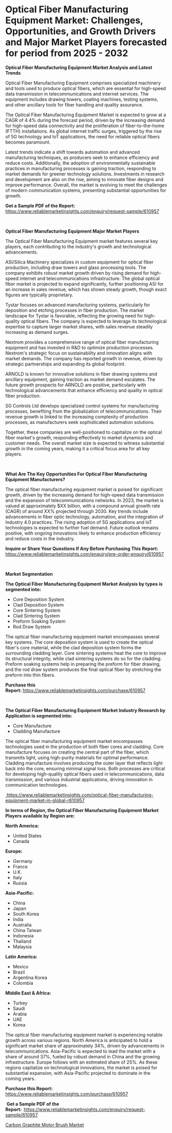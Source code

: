 <p><h1>Optical Fiber Manufacturing Equipment Market: Challenges, Opportunities, and Growth Drivers and Major Market Players forecasted for period from 2025 - 2032</h1></p><p><strong>Optical Fiber Manufacturing Equipment Market Analysis and Latest Trends</strong></p>
<p><p>Optical Fiber Manufacturing Equipment comprises specialized machinery and tools used to produce optical fibers, which are essential for high-speed data transmission in telecommunications and internet services. The equipment includes drawing towers, coating machines, testing systems, and other ancillary tools for fiber handling and quality assurance. </p><p>The Optical Fiber Manufacturing Equipment Market is expected to grow at a CAGR of 4.4% during the forecast period, driven by the increasing demand for high-speed data connectivity and the proliferation of fiber-to-the-home (FTTH) installations. As global internet traffic surges, triggered by the rise of 5G technology and IoT applications, the need for reliable optical fibers becomes paramount. </p><p>Latest trends indicate a shift towards automation and advanced manufacturing techniques, as producers seek to enhance efficiency and reduce costs. Additionally, the adoption of environmentally sustainable practices in manufacturing processes is gaining traction, responding to market demands for greener technology solutions. Investments in research and development are also on the rise, aiming to innovate fiber designs and improve performance. Overall, the market is evolving to meet the challenges of modern communication systems, presenting substantial opportunities for growth.</p></p>
<p><strong>Get a Sample PDF of the Report:&nbsp;</strong> <a href="https://www.reliablemarketinsights.com/enquiry/request-sample/610957?utm_campaign=2183&utm_medium=2&utm_source=Github&utm_content=ia&utm_term=23032025&utm_id=optical-fiber-manufacturing-equipment">https://www.reliablemarketinsights.com/enquiry/request-sample/610957</a></p>
<p>&nbsp;</p>
<p><strong>Optical Fiber Manufacturing Equipment Major Market Players</strong></p>
<p><p>The Optical Fiber Manufacturing Equipment market features several key players, each contributing to the industry's growth and technological advancements. </p><p>ASI/Silica Machinery specializes in custom equipment for optical fiber production, including draw towers and glass processing tools. The company exhibits robust market growth driven by rising demand for high-speed internet and telecommunications infrastructure. The global optical fiber market is projected to expand significantly, further positioning ASI for an increase in sales revenue, which has shown steady growth, though exact figures are typically proprietary.</p><p>Tystar focuses on advanced manufacturing systems, particularly for deposition and etching processes in fiber production. The market landscape for Tystar is favorable, reflecting the growing need for high-quality optical fibers. The company is expected to leverage its technological expertise to capture larger market shares, with sales revenue steadily increasing as demand surges.</p><p>Nextrom provides a comprehensive range of optical fiber manufacturing equipment and has invested in R&D to optimize production processes. Nextrom's strategic focus on sustainability and innovation aligns with market demands. The company has reported growth in revenue, driven by strategic partnerships and expanding its global footprint.</p><p>ARNOLD is known for innovative solutions in fiber drawing systems and ancillary equipment, gaining traction as market demand escalates. The future growth prospects for ARNOLD are positive, particularly with technological advancements that enhance efficiency and quality in optical fiber production. </p><p>SG Controls Ltd develops specialized control systems for manufacturing processes, benefiting from the globalization of telecommunications. Their revenue growth is linked to the increasing complexity of production processes, as manufacturers seek sophisticated automation solutions.</p><p>Together, these companies are well-positioned to capitalize on the optical fiber market's growth, responding effectively to market dynamics and customer needs. The overall market size is expected to witness substantial growth in the coming years, making it a critical focus area for all key players.</p></p>
<p>&nbsp;</p>
<p><strong>What Are The Key Opportunities For Optical Fiber Manufacturing Equipment Manufacturers?</strong></p>
<p><p>The optical fiber manufacturing equipment market is poised for significant growth, driven by the increasing demand for high-speed data transmission and the expansion of telecommunications networks. In 2023, the market is valued at approximately $XX billion, with a compound annual growth rate (CAGR) of around XX% projected through 2030. Key trends include advancements in fiber optic technology, automation, and the integration of Industry 4.0 practices. The rising adoption of 5G applications and IoT technologies is expected to further fuel demand. Future outlook remains positive, with ongoing innovations likely to enhance production efficiency and reduce costs in the industry.</p></p>
<p><strong>Inquire or Share Your Questions If Any Before Purchasing This Report:</strong> <a href="https://www.reliablemarketinsights.com/enquiry/pre-order-enquiry/610957?utm_campaign=2183&utm_medium=2&utm_source=Github&utm_content=ia&utm_term=23032025&utm_id=optical-fiber-manufacturing-equipment">https://www.reliablemarketinsights.com/enquiry/pre-order-enquiry/610957</a></p>
<p>&nbsp;</p>
<p><strong>Market Segmentation</strong></p>
<p><strong>The Optical Fiber Manufacturing Equipment Market Analysis by types is segmented into:</strong></p>
<p><ul><li>Core Deposition System</li><li>Clad Deposition System</li><li>Core Sintering System</li><li>Clad Sintering System</li><li>Preform Soaking System</li><li>Rod Draw System</li></ul></p>
<p><p>The optical fiber manufacturing equipment market encompasses several key systems. The core deposition system is used to create the optical fiber's core material, while the clad deposition system forms the surrounding cladding layer. Core sintering systems heat the core to improve its structural integrity, while clad sintering systems do so for the cladding. Preform soaking systems help in preparing the preform for fiber drawing, and the rod draw system produces the final optical fiber by stretching the preform into thin fibers.</p></p>
<p><strong>Purchase this Report:&nbsp;</strong><a href="https://www.reliablemarketinsights.com/purchase/610957?utm_campaign=2183&utm_medium=2&utm_source=Github&utm_content=ia&utm_term=23032025&utm_id=optical-fiber-manufacturing-equipment">https://www.reliablemarketinsights.com/purchase/610957</a></p>
<p>&nbsp;</p>
<p><strong>The Optical Fiber Manufacturing Equipment Market Industry Research by Application is segmented into:</strong></p>
<p><ul><li>Core Manufacture</li><li>Cladding Manufacture</li></ul></p>
<p><p>The optical fiber manufacturing equipment market encompasses technologies used in the production of both fiber cores and cladding. Core manufacture focuses on creating the central part of the fiber, which transmits light, using high-purity materials for optimal performance. Cladding manufacture involves producing the outer layer that reflects light back into the core, ensuring minimal signal loss. Both processes are critical for developing high-quality optical fibers used in telecommunications, data transmission, and various industrial applications, driving innovation in communication technologies.</p></p>
<p><a href="https://www.reliablemarketinsights.com/optical-fiber-manufacturing-equipment-market-in-global-r610957?utm_campaign=2183&utm_medium=2&utm_source=Github&utm_content=ia&utm_term=23032025&utm_id=optical-fiber-manufacturing-equipment">&nbsp;https://www.reliablemarketinsights.com/optical-fiber-manufacturing-equipment-market-in-global-r610957</a></p>
<p><strong>In terms of Region, the Optical Fiber Manufacturing Equipment Market Players available by Region are:</strong></p>
<p>
    <p> <strong> North America: </strong>
        <ul>
            <li>United States</li>
            <li>Canada</li>
        </ul>
        </p> 
    <p> <strong> Europe: </strong>
        <ul>
            <li>Germany</li>
            <li>France</li>
            <li>U.K.</li>
            <li>Italy</li>
            <li>Russia</li>
        </ul>
        </p> 
    <p> <strong> Asia-Pacific: </strong>
        <ul>
            <li>China</li>
            <li>Japan</li>
            <li>South Korea</li>
            <li>India</li>
            <li>Australia</li>
            <li>China Taiwan</li>
            <li>Indonesia</li>
            <li>Thailand</li>
            <li>Malaysia</li>
        </ul>
        </p> 
    <p> <strong> Latin America: </strong>
        <ul>
            <li>Mexico</li>
            <li>Brazil</li>
            <li>Argentina Korea</li>
            <li>Colombia</li>
        </ul>
        </p> 
    <p> <strong> Middle East & Africa: </strong>
        <ul>
            <li>Turkey</li>
            <li>Saudi</li>
            <li>Arabia</li>
            <li>UAE</li>
            <li>Korea</li>
        </ul>
    </p>
    </p>
<p><p>The optical fiber manufacturing equipment market is experiencing notable growth across various regions. North America is anticipated to hold a significant market share of approximately 34%, driven by advancements in telecommunications. Asia-Pacific is expected to lead the market with a share of around 37%, fueled by robust demand in China and the growing infrastructure. Europe follows with an estimated share of 25%. As these regions capitalize on technological innovations, the market is poised for substantial expansion, with Asia-Pacific projected to dominate in the coming years.</p></p>
<p><strong>Purchase this Report: </strong><a href="https://www.reliablemarketinsights.com/purchase/610957?utm_campaign=2183&utm_medium=2&utm_source=Github&utm_content=ia&utm_term=23032025&utm_id=optical-fiber-manufacturing-equipment">https://www.reliablemarketinsights.com/purchase/610957</a></p>
<p>&nbsp;<strong>Get a Sample PDF of the Report:&nbsp;&nbsp;</strong><a href="https://www.reliablemarketinsights.com/enquiry/request-sample/610957?utm_campaign=2183&utm_medium=2&utm_source=Github&utm_content=ia&utm_term=23032025&utm_id=optical-fiber-manufacturing-equipment">https://www.reliablemarketinsights.com/enquiry/request-sample/610957</a></p>
<p><strong></strong></p>
<p><p><a href="https://github.com/SanjidaKhan901/Market-Research-Report-List-2/blob/main/carbon-graphite-motor-brush-market.md?utm_campaign=2183&utm_medium=2&utm_source=Github&utm_content=ia&utm_term=23032025&utm_id=optical-fiber-manufacturing-equipment">Carbon Graphite Motor Brush Market</a></p></p>